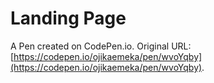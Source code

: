 # Landing Page

A Pen created on CodePen.io. Original URL: [https://codepen.io/ojikaemeka/pen/wvoYqby](https://codepen.io/ojikaemeka/pen/wvoYqby).


